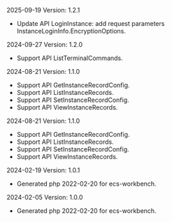 2025-09-19 Version: 1.2.1
- Update API LoginInstance: add request parameters InstanceLoginInfo.EncryptionOptions.


2024-09-27 Version: 1.2.0
- Support API ListTerminalCommands.


2024-08-21 Version: 1.1.0
- Support API GetInstanceRecordConfig.
- Support API ListInstanceRecords.
- Support API SetInstanceRecordConfig.
- Support API ViewInstanceRecords.


2024-08-21 Version: 1.1.0
- Support API GetInstanceRecordConfig.
- Support API ListInstanceRecords.
- Support API SetInstanceRecordConfig.
- Support API ViewInstanceRecords.


2024-02-19 Version: 1.0.1
- Generated php 2022-02-20 for ecs-workbench.

2024-02-05 Version: 1.0.0
- Generated php 2022-02-20 for ecs-workbench.

